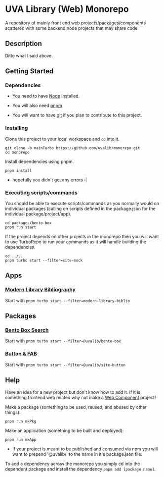 # UVA Library (Web) Monorepo

A repository of mainly front end web projects/packages/components scattered with some backend node projects that may share code.

## Description

Ditto what I said above.

## Getting Started

### Dependencies

* You need to have [Node](https://nodejs.org/en/) installed.

* You will also need [pnpm](https://pnpm.io/installation)

* You will want to have [git](https://git-scm.com/downloads) if you plan to contribute to this project.

### Installing

Clone this project to your local workspace and `cd` into it.
```
git clone -b mainTurbo https://github.com/uvalib/monorepo.git
cd monorepo
```

Install dependencies using pnpm.

```
pnpm install
```
* hopefully you didn't get any errors :|

### Executing scripts/commands

You should be able to execute scripts/commands as you normally would on individual packages (calling on scripts defined in the package.json for the individual package/project/app).
```
cd packages/bento-box
pnpm run start
```

If the project depends on other projects in the monorepo then you will want to use TurboRepo to run your commands as it will handle building the dependencies.
```
cd ../..
pnpm turbo start --filter=site-mock
```

## Apps

### [Modern Library Bibliography](https://github.com/uvalib/monorepo/tree/main/apps/modern-library-biblio)

Start with
```pnpm turbo start --filter=modern-library-biblio```

## Packages

### [<bento-box> Bento Box Search](https://github.com/uvalib/monorepo/tree/main/packages/bento-box)

Start with
```pnpm turbo start --filter=@uvalib/bento-box```

### [<site-button> Button & FAB](https://github.com/uvalib/monorepo/tree/main/packages/site-button)

Start with
```pnpm turbo start --filter=@uvalib/site-button```

## Help

Have an idea for a new project but don't know how to add it.  If it is something frontend web related why not make a [Web Component](https://open-wc.org/) project!

Make a package (something to be used, reused, and abused by other things):
```
pnpm run mkPkg
```

Make an application (something to be built and deployed):
```
pnpm run mkApp
```

* If your project is meant to be published and consumed via npm you will want to prepend '@uvalib/' to the name in it's package.json file.

To add a dependency across the monorepo you simply cd into the dependent package and install the dependency `pnpm add [package name]`.